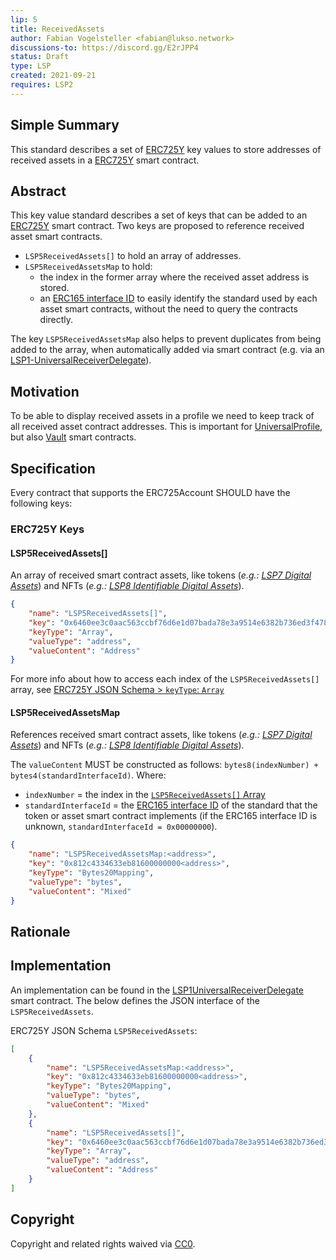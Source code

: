 ```yaml
---
lip: 5
title: ReceivedAssets
author: Fabian Vogelsteller <fabian@lukso.network> 
discussions-to: https://discord.gg/E2rJPP4
status: Draft
type: LSP
created: 2021-09-21
requires: LSP2
---
```


## Simple Summary
This standard describes a set of [ERC725Y](https://github.com/ethereum/EIPs/blob/master/EIPS/eip-725.md) key values to store addresses of received assets in a [ERC725Y](https://github.com/ethereum/EIPs/blob/master/EIPS/eip-725.md) smart contract.

## Abstract
This key value standard describes a set of keys that can be added to an [ERC725Y](https://github.com/ethereum/EIPs/blob/master/EIPS/eip-725.md) smart contract.
Two keys are proposed to reference received asset smart contracts.

- `LSP5ReceivedAssets[]` to hold an array of addresses.
- `LSP5ReceivedAssetsMap` to hold:
  - the index in the former array where the received asset address is stored.
  - an [ERC165 interface ID](https://eips.ethereum.org/EIPS/eip-165) to easily identify the standard used by each asset smart contracts, without the need to query the contracts directly. 

The key `LSP5ReceivedAssetsMap` also helps to prevent duplicates from being added to the array, when automatically added via smart contract (e.g. via an [LSP1-UniversalReceiverDelegate](./LSP-1-UniversalReceiver.md)).

## Motivation
To be able to display received assets in a profile we need to keep track of all received asset contract addresses. This is important for [UniversalProfile](./LSP-3-UniversalProfile-Metadata.md), but also [Vault](./LSP-9-Vault.md) smart contracts.

## Specification

Every contract that supports the ERC725Account SHOULD have the following keys:

### ERC725Y Keys


#### LSP5ReceivedAssets[]

An array of received smart contract assets, like tokens (_e.g.: [LSP7 Digital Assets](./LSP-7-DigitalAsset)_) and NFTs (_e.g.: [LSP8 Identifiable Digital Assets](./LSP-8-IdentifiableDigitalAsset)_).


```json
{
    "name": "LSP5ReceivedAssets[]",
    "key": "0x6460ee3c0aac563ccbf76d6e1d07bada78e3a9514e6382b736ed3f478ab7b90b",
    "keyType": "Array",
    "valueType": "address",
    "valueContent": "Address"
}
```

For more info about how to access each index of the `LSP5ReceivedAssets[]` array, see [ERC725Y JSON Schema > `keyType`: `Array`](https://github.com/lukso-network/LIPs/blob/master/LSPs/LSP-2-ERC725YJSONSchema.md#array)

#### LSP5ReceivedAssetsMap

References received smart contract assets, like tokens (_e.g.: [LSP7 Digital Assets](./LSP-7-DigitalAsset.md)_) and NFTs (_e.g.: [LSP8 Identifiable Digital Assets](./LSP-8-IdentifiableDigitalAsset.md)_).

The `valueContent` MUST be constructed as follows: `bytes8(indexNumber) + bytes4(standardInterfaceId)`. Where: 
- `indexNumber` = the index in the [`LSP5ReceivedAssets[]` Array](#lsp5receivedassets)
- `standardInterfaceId` = the [ERC165 interface ID](https://eips.ethereum.org/EIPS/eip-165) of the standard that the token or asset smart contract implements (if the ERC165 interface ID is unknown, `standardInterfaceId = 0x00000000`).

```json
{
    "name": "LSP5ReceivedAssetsMap:<address>",
    "key": "0x812c4334633eb81600000000<address>",
    "keyType": "Bytes20Mapping",
    "valueType": "bytes",
    "valueContent": "Mixed"
}
```

## Rationale

## Implementation

An implementation can be found in the [LSP1UniversalReceiverDelegate](https://github.com/lukso-network/lsp-universalprofile-smart-contracts/blob/main/contracts/LSP1UniversalReceiver/LSP1UniversalReceiverDelegateUP/LSP1UniversalReceiverDelegateUP.sol) smart contract. The below defines the JSON interface of the `LSP5ReceivedAssets`.

ERC725Y JSON Schema `LSP5ReceivedAssets`:
```json
[
    {
        "name": "LSP5ReceivedAssetsMap:<address>",
        "key": "0x812c4334633eb81600000000<address>",
        "keyType": "Bytes20Mapping",
        "valueType": "bytes",
        "valueContent": "Mixed"
    },
    {
        "name": "LSP5ReceivedAssets[]",
        "key": "0x6460ee3c0aac563ccbf76d6e1d07bada78e3a9514e6382b736ed3f478ab7b90b",
        "keyType": "Array",
        "valueType": "address",
        "valueContent": "Address"
    }
]
```

## Copyright
Copyright and related rights waived via [CC0](https://creativecommons.org/publicdomain/zero/1.0/).
